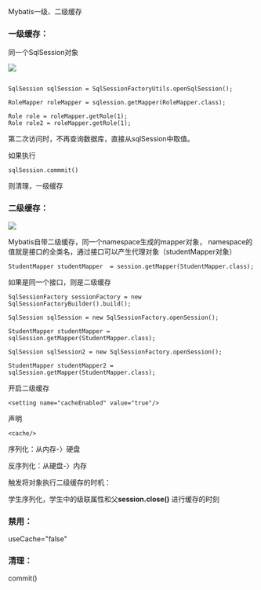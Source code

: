 Mybatis一级、二级缓存

### 一级缓存：
同一个SqlSession对象

![](https://tva1.sinaimg.cn/large/006tNbRwgy1gbn23apl2tj313k0iewoq.jpg)

```{}

SqlSession sqlSession = SqlSessionFactoryUtils.openSqlSession();

RoleMapper roleMapper = sqlession.getMapper(RoleMapper.class);

Role role = roleMapper.getRole(1);
Role role2 = roleMapper.getRole(1);

```

第二次访问时，不再查询数据库，直接从sqlSession中取值。


如果执行

```
sqlSession.commmit()
```

则清理，一级缓存

### 二级缓存：

![](https://tva1.sinaimg.cn/large/0082zybpgy1gbn3vxlnzjj31bk0jaapc.jpg)


Mybatis自带二级缓存，同一个namespace生成的mapper对象，
namespace的值就是接口的全类名，通过接口可以产生代理对象（studentMapper对象）

```{}
StudentMapper studentMapper  = session.getMapper(StudentMapper.class);
```

如果是同一个接口，则是二级缓存

```{}
SqlSessionFactory sessionFactory = new SqlSessionFactoryBuilder().build();

SqlSession sqlSession = new SqlSessionFactory.openSession();

StudentMapper studentMapper = sqlSession.getMapper(StudentMapper.class);

SqlSession sqlSession2 = new SqlSessionFactory.openSession();

StudentMapper studentMapper2 = sqlSession.getMapper(StudentMapper.class);

```
开启二级缓存

```{}
<setting name="cacheEnabled" value="true"/>

```



声明


```{}
<cache/>
```

序列化：从内存-〉硬盘

反序列化：从硬盘-〉内存


触发将对象执行二级缓存的时机：

学生序列化，学生中的级联属性和父**session.close()**
进行缓存的时刻



### 禁用：
useCache="false"




### 清理：

commit()




